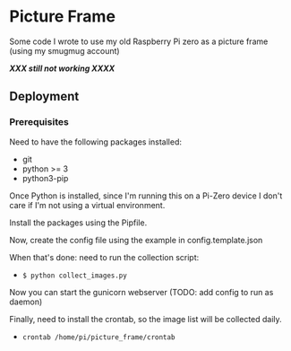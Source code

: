 # Picture Frame

Some code I wrote to use my old Raspberry Pi zero as a picture frame (using my smugmug account)

***XXX still not working XXXX***

## Deployment

### Prerequisites
Need to have the following packages installed:
* git
* python >= 3
* python3-pip

Once Python is installed, since I'm running this on a Pi-Zero device
I don't care if I'm not using a virtual environment.

Install the packages using the Pipfile.

Now, create the config file using the example in config.template.json

When that's done: need to run the collection script:
* `$ python collect_images.py`

Now you can start the gunicorn webserver (TODO: add config to run as daemon)

Finally, need to install the crontab, so the image list will be collected daily.
* `crontab /home/pi/picture_frame/crontab`


